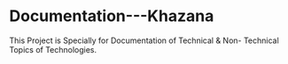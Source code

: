 # Documentation---Khazana
This Project is Specially for Documentation of Technical &amp; Non- Technical Topics of Technologies.
